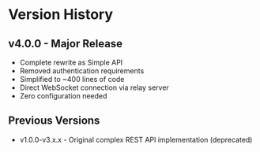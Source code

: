 # Version History

## v4.0.0 - Major Release
- Complete rewrite as Simple API
- Removed authentication requirements
- Simplified to ~400 lines of code
- Direct WebSocket connection via relay server
- Zero configuration needed

## Previous Versions
- v1.0.0-v3.x.x - Original complex REST API implementation (deprecated)